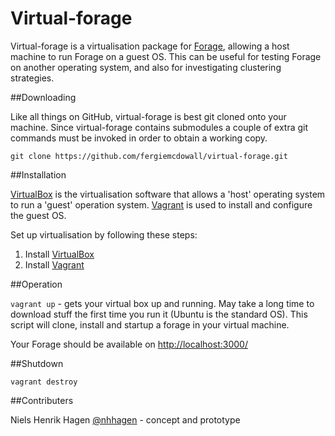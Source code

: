 Virtual-forage
=============

Virtual-forage is a virtualisation package for [Forage](http://www.norch.net), allowing a host machine to run Forage on a guest OS.
This can be useful for testing Forage on another operating system, and also for investigating clustering strategies.

##Downloading

Like all things on GitHub, virtual-forage is best git cloned onto your machine. Since virtual-forage contains submodules a
couple of extra git commands must be invoked in order to obtain a working copy.

`git clone https://github.com/fergiemcdowall/virtual-forage.git`

##Installation

[VirtualBox](https://www.virtualbox.org/) is the virtualisation software that allows a 'host' operating system to run a 'guest' operation system.
[Vagrant](http://www.vagrantup.com/) is used to install and configure the guest OS.

Set up virtualisation by following these steps:

1. Install [VirtualBox](https://www.virtualbox.org/)
2. Install [Vagrant](http://www.vagrantup.com/)

##Operation

`vagrant up` - gets your virtual box up and running. May take a long time to download stuff the first time
you run it (Ubuntu is the standard OS). This script will clone, install and startup a forage in your virtual machine.

Your Forage should be available on [http://localhost:3000/](http://localhost:3000/)

##Shutdown

`vagrant destroy`

##Contributers

Niels Henrik Hagen [@nhhagen](https://github.com/nhhagen) - concept and prototype


